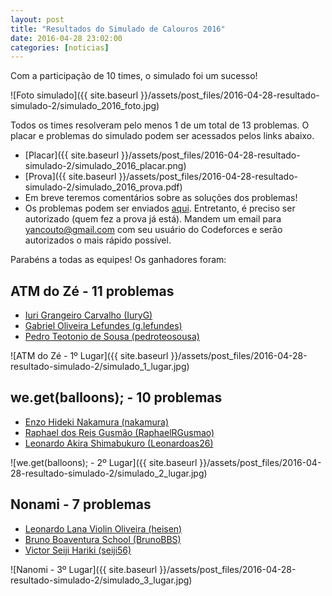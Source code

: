 ```yaml
---
layout: post
title: "Resultados do Simulado de Calouros 2016"
date: 2016-04-28 23:02:00
categories: [noticias]
---
```



Com a participação de 10 times, o simulado foi um sucesso!

![Foto simulado]({{ site.baseurl }}/assets/post_files/2016-04-28-resultado-simulado-2/simulado_2016_foto.jpg)

Todos os times resolveram pelo menos 1 de um total de
13 problemas. O placar e problemas do simulado podem ser
acessados pelos links abaixo.

- [Placar]({{ site.baseurl }}/assets/post_files/2016-04-28-resultado-simulado-2/simulado_2016_placar.png)
- [Prova]({{ site.baseurl }}/assets/post_files/2016-04-28-resultado-simulado-2/simulado_2016_prova.pdf)
- Em breve teremos comentários sobre as soluções dos problemas!
- Os problemas podem ser enviados [aqui](http://codeforces.com/gym/207055). Entretanto, é preciso ser autorizado (quem fez a prova já está). Mandem
um email para yancouto@gmail.com com seu usuário do Codeforces e serão autorizados o mais rápido possível.
<!--- [Comentários sobre os problemas]({{ site.baseurl }}/assets/post_files/2016-04-28-resultado-simulado-2/simulado__2016_comentario.pdf) -->

Parabéns a todas as equipes! Os ganhadores foram:

## ATM do Zé - 11 problemas

- [Iuri Grangeiro Carvalho (IuryG)](http://codeforces.com/profile/IuriG)
- [Gabriel Oliveira Lefundes (g.lefundes)](http://codeforces.com/profile/g.lefundes)
- [Pedro Teotonio de Sousa (pedroteosousa)](http://codeforces.com/profile/pedroteosousa)

![ATM do Zé - 1º Lugar]({{ site.baseurl }}/assets/post_files/2016-04-28-resultado-simulado-2/simulado_1_lugar.jpg)

## we.get(balloons); - 10 problemas
- [Enzo Hideki Nakamura (nakamura)](http://codeforces.com/profile/nakamura)
- [Raphael dos Reis Gusmão (RaphaelRGusmao)](http://codeforces.com/profile/RaphaelRGusmao)
- [Leonardo Akira Shimabukuro (Leonardoas26)](http://codeforces.com/profile/Leonardoas26)

![we.get(balloons); - 2º Lugar]({{ site.baseurl }}/assets/post_files/2016-04-28-resultado-simulado-2/simulado_2_lugar.jpg)

## Nonami - 7 problemas
- [Leonardo Lana Violin Oliveira (heisen)](http://codeforces.com/profile/heisen)
- [Bruno Boaventura School (BrunoBBS)](http://codeforces.com/profile/BrunoBBS)
- [Victor Seiji Hariki (seiji56)](http://codeforces.com/profile/seiji56)

![Nanomi - 3º Lugar]({{ site.baseurl }}/assets/post_files/2016-04-28-resultado-simulado-2/simulado_3_lugar.jpg)
